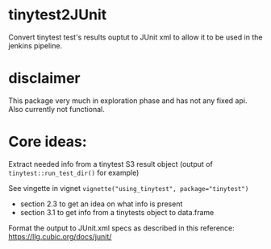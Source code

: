 # tinytest2JUnit

Convert tinytest test's results ouptut to JUnit xml to allow it to be used in the jenkins pipeline.

# disclaimer

This package very much in exploration phase and has not any fixed api.
Also currently not functional.

# Core ideas:

Extract needed info from a tinytest S3 result object (output of `tinytest::run_test_dir()` for example)

See vingette in vignet `vignette("using_tinytest", package="tinytest")`
* section 2.3 to get an idea on what info is present
* section 3.1 to get info from a tinytests object to data.frame

Format the output to JUnit.xml specs as described in this reference: https://llg.cubic.org/docs/junit/